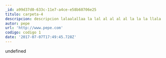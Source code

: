 ```yaml
---
_id: a99d37d0-633c-11e7-a4ce-e58b60706e25
titulo: carpeta-4
descripcion: descripcion lalaalallaa la lal al al al al la la la llala la ll lala la la la
autor: pepe
url: 'http://www.pepe.com'
codigo: codigo 1
date: '2017-07-07T17:49:45.728Z'
---
```

undefined
